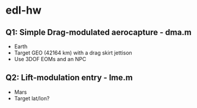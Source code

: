 # edl-hw

## Q1: Simple Drag-modulated aerocapture - dma.m
- Earth
- Target GEO (42164 km) with a drag skirt jettison
- Use 3DOF EOMs and an NPC

## Q2: Lift-modulation entry - lme.m
- Mars
- Target lat/lon?

